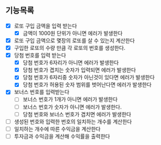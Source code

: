 ## 기능목록

- [x] 로또 구입 금액을 입력 받는다
  - [x] 금액이 1000원 단위가 아니면 에러가 발생한다
- [x] 로또 구입 금액으로 몇장의 로또를 살 수 있는지 계산한다
- [x] 구입한 로또의 수량 만큼 각 로또의 번호를 생성한다.
- [x] 당첨 번호를 입력 받는다
  - [x] 당첨 번호가 6자리가 아니면 에러가 발생한다
  - [x] 당첨 번호가 겹치는 숫자가 입력되면 에러가 발생한다
  - [x] 당첨 번호가 6자리중 숫자가 아닌것이 있다면 에러가 발생한다
  - [x] 당첨 번호가 허용된 숫자 범위를 벗어난다면 에러가 발생한다
- [x] 보너스 번호를 입력받는다
  - [ ] 보너스 번호가 1개가 아니면 에러가 발생한다
  - [ ] 보너스 번호가 숫자가 아니면 에러가 발생한다.
  - [ ] 당첨 번호와 보너스 번호가 겹치면 에러가 발생한다
- [ ] 생성된 번호와 입력한 번호의 일치하는 개수를 계산한다
- [ ] 일치하는 개수에 따른 수익금을 계산한다
- [ ] 투자금과 수익금을 계산해 수익률을 출력한다
